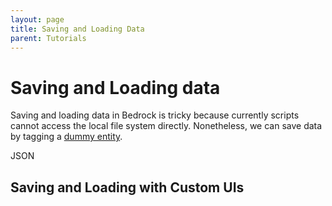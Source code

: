 ```yaml
---
layout: page
title: Saving and Loading Data
parent: Tutorials
---
```

# Saving and Loading data
Saving and loading data in Bedrock is tricky because currently scripts cannot access the local file system directly. Nonetheless, we can save data by tagging a [dummy entity](https://wiki.bedrock.dev/tutorials/dummy-entities.html).

JSON



## Saving and Loading with Custom UIs
